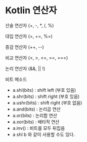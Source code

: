 # Kotlin 연산자

산술 연산자 (+, -, *, /, %)

대입 연산자 (=, +=, %=)

증감 연산자 (++, --)

비교 연산자 (<, >, <=, ==, ===)

논리 연산자 (&&, || !)

비트 메소드

- a.shl(bits) : shift left (부호 있음)
- a.shr(bits) : shift right (부호 있음)
- a.ushr(bits) : shift right (부호 없음)
- a.and(bits) : 논리곱 연산
- a.or(bits) : 논리합 연산
- a.xor(bits) : 배타적 연산
- a.inv() : 비트를 모두 뒤집음
- a shl b 와 같이 사용할 수도 있다.